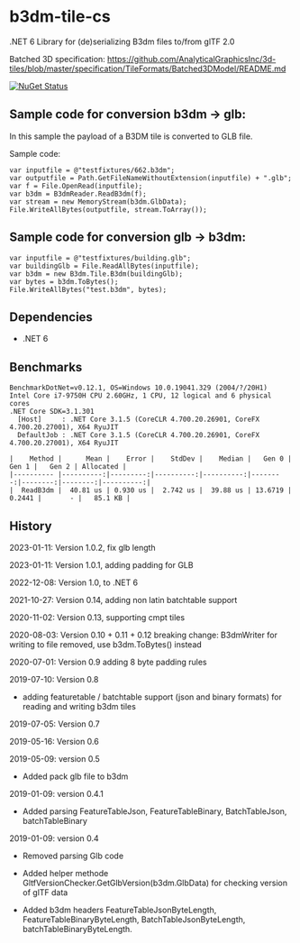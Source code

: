 # b3dm-tile-cs

.NET 6 Library for (de)serializing B3dm files to/from glTF 2.0

Batched 3D specification: https://github.com/AnalyticalGraphicsInc/3d-tiles/blob/master/specification/TileFormats/Batched3DModel/README.md

[![NuGet Status](http://img.shields.io/nuget/v/b3dm-tile.svg?style=flat)](https://www.nuget.org/packages/b3dm-tile/)

## Sample code for conversion b3dm -> glb:

In this sample the payload of a B3DM tile is converted to GLB file. 

Sample code:

```
var inputfile = @"testfixtures/662.b3dm";
var outputfile = Path.GetFileNameWithoutExtension(inputfile) + ".glb";
var f = File.OpenRead(inputfile);
var b3dm = B3dmReader.ReadB3dm(f);
var stream = new MemoryStream(b3dm.GlbData);
File.WriteAllBytes(outputfile, stream.ToArray());
```

## Sample code for conversion glb -> b3dm:

```
var inputfile = @"testfixtures/building.glb";
var buildingGlb = File.ReadAllBytes(inputfile);
var b3dm = new B3dm.Tile.B3dm(buildingGlb);
var bytes = b3dm.ToBytes();
File.WriteAllBytes("test.b3dm", bytes);
```

## Dependencies

- .NET 6

## Benchmarks

```
BenchmarkDotNet=v0.12.1, OS=Windows 10.0.19041.329 (2004/?/20H1)
Intel Core i7-9750H CPU 2.60GHz, 1 CPU, 12 logical and 6 physical cores
.NET Core SDK=3.1.301
  [Host]     : .NET Core 3.1.5 (CoreCLR 4.700.20.26901, CoreFX 4.700.20.27001), X64 RyuJIT
  DefaultJob : .NET Core 3.1.5 (CoreCLR 4.700.20.26901, CoreFX 4.700.20.27001), X64 RyuJIT

|    Method |      Mean |    Error |    StdDev |    Median |   Gen 0 |   Gen 1 |   Gen 2 | Allocated |
|---------- |----------:|---------:|----------:|----------:|--------:|--------:|--------:|----------:|
|  ReadB3dm |  40.81 us | 0.930 us |  2.742 us |  39.88 us | 13.6719 |  0.2441 |       - |   85.1 KB |
```

## History

2023-01-11: Version 1.0.2, fix glb length

2023-01-11: Version 1.0.1, adding padding for GLB

2022-12-08: Version 1.0, to .NET 6

2021-10-27: Version 0.14, adding non latin batchtable support

2020-11-02: Version 0.13, supporting cmpt tiles

2020-08-03: Version 0.10 + 0.11 + 0.12 breaking change: B3dmWriter for writing to file removed, use b3dm.ToBytes() instead

2020-07-01: Version 0.9 adding 8 byte padding rules

2019-07-10: Version 0.8

- adding featuretable / batchtable support (json and binary formats) for reading and writing b3dm tiles

2019-07-05: Version 0.7

2019-05-16: Version 0.6

2019-05-09: version 0.5

- Added pack glb file to b3dm

2019-01-09: version 0.4.1

- Added parsing FeatureTableJson, FeatureTableBinary, BatchTableJson, batchTableBinary

2019-01-09: version 0.4

  - Removed parsing Glb code

  - Added helper methode GltfVersionChecker.GetGlbVersion(b3dm.GlbData) for checking version of glTF data

  - Added b3dm headers FeatureTableJsonByteLength, FeatureTableBinaryByteLength, BatchTableJsonByteLength, batchTableBinaryByteLength. 

